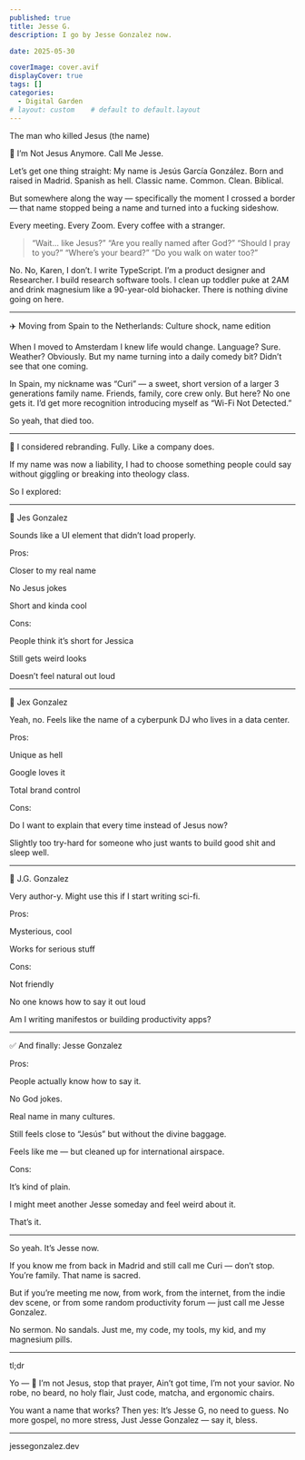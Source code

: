 ```yaml
---
published: true
title: Jesse G. 
description: I go by Jesse Gonzalez now. 

date: 2025-05-30

coverImage: cover.avif
displayCover: true
tags: []
categories:
  - Digital Garden
# layout: custom    # default to default.layout
---
```

The man who killed Jesus (the name) 

🚨 I’m Not Jesus Anymore. Call Me Jesse.

Let’s get one thing straight:
My name is Jesús García González. Born and raised in Madrid. Spanish as hell. Classic name. Common. Clean. Biblical.

But somewhere along the way — specifically the moment I crossed a border — that name stopped being a name and turned into a fucking sideshow.

Every meeting. Every Zoom. Every coffee with a stranger.

> “Wait… like Jesus?”
“Are you really named after God?”
“Should I pray to you?”
“Where’s your beard?”
“Do you walk on water too?”



No. No, Karen, I don’t.
I write TypeScript. I’m a product designer and Researcher. I build research software tools. I clean up toddler puke at 2AM and drink magnesium like a 90-year-old biohacker. There is nothing divine going on here.


---

✈️ Moving from Spain to the Netherlands: Culture shock, name edition

When I moved to Amsterdam I knew life would change.
Language? Sure. Weather? Obviously.
But my name turning into a daily comedy bit?
Didn’t see that one coming.

In Spain, my nickname was “Curi” — a sweet, short version of a larger 3 generations family name. Friends, family, core crew only.
But here? No one gets it. I’d get more recognition introducing myself as “Wi-Fi Not Detected.”

So yeah, that died too.


---

🧠 I considered rebranding. Fully. Like a company does.

If my name was now a liability, I had to choose something people could say without giggling or breaking into theology class.

So I explored:


---

🔸 Jes Gonzalez

Sounds like a UI element that didn’t load properly.

Pros:

Closer to my real name

No Jesus jokes

Short and kinda cool


Cons:

People think it’s short for Jessica

Still gets weird looks

Doesn’t feel natural out loud


---

🔸 Jex Gonzalez

Yeah, no. Feels like the name of a cyberpunk DJ who lives in a data center.

Pros:

Unique as hell

Google loves it

Total brand control


Cons:

Do I want to explain that every time instead of Jesus now?

Slightly too try-hard for someone who just wants to build good shit and sleep well.



---

🔸 J.G. Gonzalez

Very author-y. Might use this if I start writing sci-fi.

Pros:

Mysterious, cool

Works for serious stuff


Cons:

Not friendly

No one knows how to say it out loud

Am I writing manifestos or building productivity apps?



---

✅ And finally: Jesse Gonzalez

Pros:

People actually know how to say it.

No God jokes.

Real name in many cultures.

Still feels close to “Jesús” but without the divine baggage.

Feels like me — but cleaned up for international airspace.


Cons:

It’s kind of plain.

I might meet another Jesse someday and feel weird about it.

That’s it.



---

So yeah. It’s Jesse now.

If you know me from back in Madrid and still call me Curi — don’t stop. You’re family. That name is sacred.

But if you’re meeting me now, from work, from the internet, from the indie dev scene, or from some random productivity forum — just call me Jesse Gonzalez.

No sermon. No sandals. Just me, my code, my tools, my kid, and my magnesium pills.


---

tl;dr

Yo — 🎤 
I’m not Jesus, stop that prayer,
Ain’t got time, I’m not your savior.
No robe, no beard, no holy flair,
Just code, matcha, and ergonomic chairs.

You want a name that works? Then yes:
It’s Jesse G, no need to guess.
No more gospel, no more stress,
Just Jesse Gonzalez — say it, bless. 

---
 jessegonzalez.dev 

